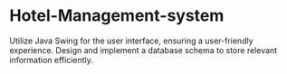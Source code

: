 # Hotel-Management-system
Utilize Java Swing for the user interface, ensuring a user-friendly experience. Design and implement a database schema to store relevant information efficiently.
